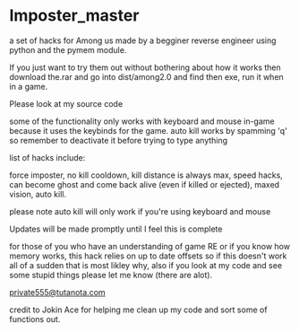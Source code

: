 # Imposter_master
a set of hacks for Among us made by a begginer reverse engineer using python and the pymem module.

If you just want to try them out without bothering about how it works then download the.rar and go into dist/among2.0 and find then exe, run it when in a game.

Please look at my source code 

some of the functionality only works with keyboard and mouse in-game because it uses the keybinds for the game.
auto kill works by spamming 'q' so remember to deactivate it before trying to type anything 


list of hacks include:

force imposter, 
 no kill cooldown, 
 kill distance is always max,
 speed hacks,
 can become ghost and come back alive (even if killed or ejected),
 maxed vision,
 auto kill.
 
 please note auto kill will only work if you're using keyboard and mouse

Updates will be made promptly until I feel this is complete

for those of you who have an understanding of game RE or if you know how memory works, this hack relies on up to date offsets so if this doesn't work all of a sudden that is most likley why, also if you look at my code and see some stupid things please let me know (there are alot). 

private555@tutanota.com

credit to Jokin Ace for helping me clean up my code and sort some of functions out.
